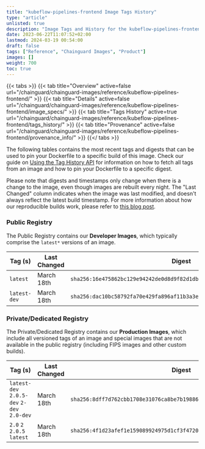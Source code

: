 ```yaml
---
title: "kubeflow-pipelines-frontend Image Tags History"
type: "article"
unlisted: true
description: "Image Tags and History for the kubeflow-pipelines-frontend Chainguard Image"
date: 2023-06-22T11:07:52+02:00
lastmod: 2024-03-19 00:54:00
draft: false
tags: ["Reference", "Chainguard Images", "Product"]
images: []
weight: 700
toc: true
---
```


{{< tabs >}}
{{< tab title="Overview" active=false url="/chainguard/chainguard-images/reference/kubeflow-pipelines-frontend/" >}}
{{< tab title="Details" active=false url="/chainguard/chainguard-images/reference/kubeflow-pipelines-frontend/image_specs/" >}}
{{< tab title="Tags History" active=true url="/chainguard/chainguard-images/reference/kubeflow-pipelines-frontend/tags_history/" >}}
{{< tab title="Provenance" active=false url="/chainguard/chainguard-images/reference/kubeflow-pipelines-frontend/provenance_info/" >}}
{{</ tabs >}}

The following tables contains the most recent tags and digests that can be used to pin your Dockerfile to a specific build of this image. Check our guide on [Using the Tag History API](/chainguard/chainguard-images/using-the-tag-history-api/) for information on how to fetch all tags from an image and how to pin your Dockerfile to a specific digest.

Please note that digests and timestamps only change when there is a change to the image, even though images are rebuilt every night. The "Last Changed" column indicates when the image was last modified, and doesn't always reflect the latest build timestamp. For more information about how our reproducible builds work, please refer to [this blog post](https://www.chainguard.dev/unchained/reproducing-chainguards-reproducible-image-builds).

### Public Registry
The Public Registry contains our **Developer Images**, which typically comprise the `latest*` versions of an image.

| Tag (s)       | Last Changed | Digest                                                                    |
|---------------|--------------|---------------------------------------------------------------------------|
|  `latest`     | March 18th   | `sha256:16e475862bc129e94242de0d8d9f82d1dbe85948b47dce9707c2c31a8a3b8546` |
|  `latest-dev` | March 18th   | `sha256:dac10bc58792fa70e429fa896af11b3a3ef9128024e496778ab43ad4bcd2887b` |


### Private/Dedicated Registry
The Private/Dedicated Registry contains our **Production Images**, which include all versioned tags of an image and special images that are not available in the public registry (including FIPS images and other custom builds).

| Tag (s)                                     | Last Changed | Digest                                                                    |
|---------------------------------------------|--------------|---------------------------------------------------------------------------|
|  `latest-dev` `2.0.5-dev` `2-dev` `2.0-dev` | March 18th   | `sha256:8dff7d762cbb1708e31076ca8be7b198860dc408921b4b1fcea57f880c37f31c` |
|  `2.0` `2` `2.0.5` `latest`                 | March 18th   | `sha256:4f1d23afef1e159089924975d1cf3f4720cc8e1993858829d3ef40d1c9091925` |

